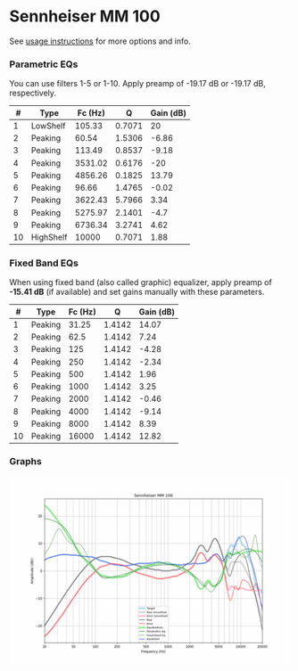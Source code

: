 # Sennheiser MM 100
See [usage instructions](https://github.com/jaakkopasanen/AutoEq#usage) for more options and info.

### Parametric EQs
You can use filters 1-5 or 1-10. Apply preamp of -19.17 dB or -19.17 dB, respectively.

|   # | Type      |   Fc (Hz) |      Q |   Gain (dB) |
|-----|-----------|-----------|--------|-------------|
|   1 | LowShelf  |    105.33 | 0.7071 |       20    |
|   2 | Peaking   |     60.54 | 1.5306 |       -6.86 |
|   3 | Peaking   |    113.49 | 0.8537 |       -9.18 |
|   4 | Peaking   |   3531.02 | 0.6176 |      -20    |
|   5 | Peaking   |   4856.26 | 0.1825 |       13.79 |
|   6 | Peaking   |     96.66 | 1.4765 |       -0.02 |
|   7 | Peaking   |   3622.43 | 5.7966 |        3.34 |
|   8 | Peaking   |   5275.97 | 2.1401 |       -4.7  |
|   9 | Peaking   |   6736.34 | 3.2741 |        4.62 |
|  10 | HighShelf |  10000    | 0.7071 |        1.88 |

### Fixed Band EQs
When using fixed band (also called graphic) equalizer, apply preamp of **-15.41 dB** (if available) and set gains manually with these parameters.

|   # | Type    |   Fc (Hz) |      Q |   Gain (dB) |
|-----|---------|-----------|--------|-------------|
|   1 | Peaking |     31.25 | 1.4142 |       14.07 |
|   2 | Peaking |     62.5  | 1.4142 |        7.24 |
|   3 | Peaking |    125    | 1.4142 |       -4.28 |
|   4 | Peaking |    250    | 1.4142 |       -2.34 |
|   5 | Peaking |    500    | 1.4142 |        1.96 |
|   6 | Peaking |   1000    | 1.4142 |        3.25 |
|   7 | Peaking |   2000    | 1.4142 |       -0.46 |
|   8 | Peaking |   4000    | 1.4142 |       -9.14 |
|   9 | Peaking |   8000    | 1.4142 |        8.39 |
|  10 | Peaking |  16000    | 1.4142 |       12.82 |

### Graphs
![](./Sennheiser%20MM%20100.png)
